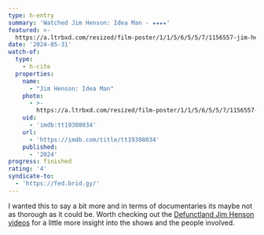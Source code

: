 ```yaml
---
type: h-entry
summary: 'Watched Jim Henson: Idea Man - ★★★★'
featured: >-
  https://a.ltrbxd.com/resized/film-poster/1/1/5/6/5/5/7/1156557-jim-henson-idea-man-0-460-0-690-crop.jpg?v=e0f7bd1d11 2x
date: '2024-05-31'
watch-of:
  type:
    - h-cite
  properties:
    name:
      - "Jim Henson: Idea Man"
    photo:
      - >-
        https://a.ltrbxd.com/resized/film-poster/1/1/5/6/5/5/7/1156557-jim-henson-idea-man-0-460-0-690-crop.jpg
    uid:
      - 'imdb:tt19308034'
    url:
      - 'https://imdb.com/title/tt19308034'
    published:
      - '2024'
progress: finished
rating: '4'
syndicate-to:
  - 'https://fed.brid.gy/'
---
```

I wanted this to say a bit more and in terms of documentaries its maybe not as thorough as it could be. Worth checking out the [Defunctland  Jim Henson videos](https://www.youtube.com/playlist?list=PLplWWKocAfTYIGzH8eQ0x0kEQgoV9CpYm) for a little more insight into the shows and the people involved.